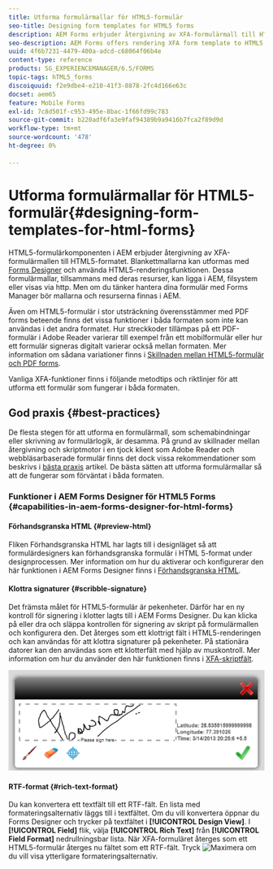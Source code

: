```yaml
---
title: Utforma formulärmallar för HTML5-formulär
seo-title: Designing form templates for HTML5 forms
description: AEM Forms erbjuder återgivning av XFA-formulärmall till HTML5-format. Formulärdesigners kan utforma formulärmallar med Designer och använda HTML5-renderingsfunktionen.
seo-description: AEM Forms offers rendering XFA form template to HTML5 format. Form designers can design form templates using Designer and use the HTML5 rendition capability.
uuid: 4f6b7231-4479-400a-adcd-c68064f06b4e
content-type: reference
products: SG_EXPERIENCEMANAGER/6.5/FORMS
topic-tags: hTML5_forms
discoiquuid: f2e9dbe4-e210-41f3-8878-2fc4d166e63c
docset: aem65
feature: Mobile Forms
exl-id: 7c8d501f-c953-495e-8bac-1f66fd99c783
source-git-commit: b220adf6fa3e9faf94389b9a9416b7fca2f89d9d
workflow-type: tm+mt
source-wordcount: '478'
ht-degree: 0%

---
```


# Utforma formulärmallar för HTML5-formulär{#designing-form-templates-for-html-forms}

HTML5-formulärkomponenten i AEM erbjuder återgivning av XFA-formulärmallen till HTML5-formatet. Blankettmallarna kan utformas med [Forms Designer](https://www.adobe.com/go/learn_aemforms_designer_63) och använda HTML5-renderingsfunktionen. Dessa formulärmallar, tillsammans med deras resurser, kan ligga i AEM, filsystem eller visas via http. Men om du tänker hantera dina formulär med Forms Manager bör mallarna och resurserna finnas i AEM.

Även om HTML5-formulär i stor utsträckning överensstämmer med PDF forms beteende finns det vissa funktioner i båda formaten som inte kan användas i det andra formatet. Hur streckkoder tillämpas på ett PDF-formulär i Adobe Reader varierar till exempel från ett mobilformulär eller hur ett formulär signeras digitalt varierar också mellan formaten. Mer information om sådana variationer finns i [Skillnaden mellan HTML5-formulär och PDF forms](../../forms/using/feature-differentiation-html5-forms-pdf-forms.md).

Vanliga XFA-funktioner finns i följande metodtips och riktlinjer för att utforma ett formulär som fungerar i båda formaten.

## God praxis {#best-practices}

De flesta stegen för att utforma en formulärmall, som schemabindningar eller skrivning av formulärlogik, är desamma. På grund av skillnader mellan återgivning och skriptmotor i en tjock klient som Adobe Reader och webbläsarbaserade formulär finns det dock vissa rekommendationer som beskrivs i [bästa praxis](/help/forms/using/design-accessible-html5-forms.md) artikel. De bästa sätten att utforma formulärmallar så att de fungerar som förväntat i båda formaten.

### Funktioner i AEM Forms Designer för HTML5 Forms {#capabilities-in-aem-forms-designer-for-html-forms}

#### Förhandsgranska HTML {#preview-html}

Fliken Förhandsgranska HTML har lagts till i designläget så att formulärdesigners kan förhandsgranska formulär i HTML 5-format under designprocessen. Mer information om hur du aktiverar och konfigurerar den här funktionen i AEM Forms Designer finns i [Förhandsgranska HTML](../../forms/using/preview-xdp-forms-html.md).

#### Klottra signaturer {#scribble-signature}

Det främsta målet för HTML5-formulär är pekenheter. Därför har en ny kontroll för signering i klotter lagts till i AEM Forms Designer. Du kan klicka på eller dra och släppa kontrollen för signering av skript på formulärmallen och konfigurera den. Det återges som ett klottrigt fält i HTML5-renderingen och kan användas för att klottra signaturer på pekenheter. På stationära datorer kan den användas som ett klotterfält med hjälp av muskontroll. Mer information om hur du använder den här funktionen finns i [XFA-skriptfält](../../forms/using/scribble-signature.md).

![4](assets/4.png)

#### RTF-format {#rich-text-format}

Du kan konvertera ett textfält till ett RTF-fält. En lista med formateringsalternativ läggs till i textfältet. Om du vill konvertera öppnar du Forms Designer och trycker på textfältet i **[!UICONTROL Design View]**. I **[!UICONTROL Field]** flik, välja **[!UICONTROL Rich Text]** från **[!UICONTROL Field Format]** nedrullningsbar lista. När XFA-formuläret återges som ett HTML5-formulär återges nu fältet som ett RTF-fält. Tryck ![Maximera](assets/maximize_icon.svg) om du vill visa ytterligare formateringsalternativ.

